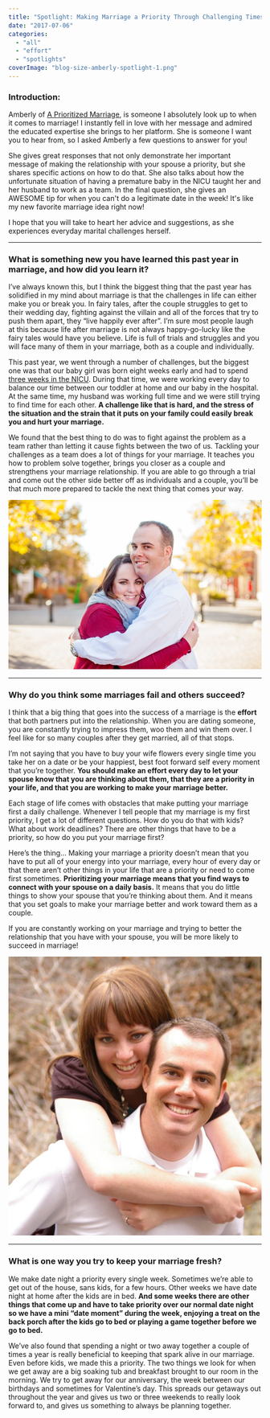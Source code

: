 ```yaml
---
title: "Spotlight: Making Marriage a Priority Through Challenging Times"
date: "2017-07-06"
categories: 
  - "all"
  - "effort"
  - "spotlights"
coverImage: "blog-size-amberly-spotlight-1.png"
---
```


### Introduction:

Amberly of [A Prioritized Marriage](http://www.aprioritizedmarriage.com/), is someone I absolutely look up to when it comes to marriage! I instantly fell in love with her message and admired the educated expertise she brings to her platform. She is someone I want you to hear from, so I asked Amberly a few questions to answer for you!

She gives great responses that not only demonstrate her important message of making the relationship with your spouse a priority, but she shares specific actions on how to do that. She also talks about how the unfortunate situation of having a premature baby in the NICU taught her and her husband to work as a team. In the final question, she gives an AWESOME tip for when you can't do a legitimate date in the week! It's like my new favorite marriage idea right now!

I hope that you will take to heart her advice and suggestions, as she experiences everyday marital challenges herself.

* * *

### What is something new you have learned this past year in marriage, and how did you learn it?

I’ve always known this, but I think the biggest thing that the past year has solidified in my mind about marriage is that the challenges in life can either make you or break you. In fairy tales, after the couple struggles to get to their wedding day, fighting against the villain and all of the forces that try to push them apart, they “live happily ever after”. I’m sure most people laugh at this because life after marriage is not always happy-go-lucky like the fairy tales would have you believe. Life is full of trials and struggles and you will face many of them in your marriage, both as a couple and individually.

This past year, we went through a number of challenges, but the biggest one was that our baby girl was born eight weeks early and had to spend [three weeks in the NICU](http://www.aprioritizedmarriage.com/blog/missing-the-nicu). During that time, we were working every day to balance our time between our toddler at home and our baby in the hospital. At the same time, my husband was working full time and we were still trying to find time for each other. **A challenge like that is hard, and the stress of the situation and the strain that it puts on your family could easily break you and hurt your marriage.** 

We found that the best thing to do was to fight against the problem as a team rather than letting it cause fights between the two of us. Tackling your challenges as a team does a lot of things for your marriage. It teaches you how to problem solve together, brings you closer as a couple and strengthens your marriage relationship. If you are able to go through a trial and come out the other side better off as individuals and a couple, you’ll be that much more prepared to tackle the next thing that comes your way.

![a prioritized marriage, prioritizing your marriage, marriage advice, marriage help, learning from wives, learning in your marriage, how to get through challenging times in marriage, challenges in marriage, lds marriage, newlyweds, newlywed advice](images/lambertsen-43-1.jpg)

* * *

### Why do you think some marriages fail and others succeed?

I think that a big thing that goes into the success of a marriage is the **effort** that both partners put into the relationship. When you are dating someone, you are constantly trying to impress them, woo them and win them over. I feel like for so many couples after they get married, all of that stops.

I’m not saying that you have to buy your wife flowers every single time you take her on a date or be your happiest, best foot forward self every moment that you’re together. **You should make an effort every day to let your spouse know that you are thinking about them, that they are a priority in your life, and that you are working to make your marriage better.**

Each stage of life comes with obstacles that make putting your marriage first a daily challenge. Whenever I tell people that my marriage is my first priority, I get a lot of different questions. How do you do that with kids? What about work deadlines? There are other things that have to be a priority, so how do you put your marriage first?

Here’s the thing… Making your marriage a priority doesn’t mean that you have to put all of your energy into your marriage, every hour of every day or that there aren’t other things in your life that are a priority or need to come first sometimes. **Prioritizing your marriage means that you find ways to connect with your spouse on a daily basis.** It means that you do little things to show your spouse that you’re thinking about them. And it means that you set goals to make your marriage better and work toward them as a couple.

If you are constantly working on your marriage and trying to better the relationship that you have with your spouse, you will be more likely to succeed in marriage! 

![a prioritized marriage, prioritizing your marriage, marriage advice, marriage help, learning from wives, learning in your marriage, how to get through challenging times in marriage, challenges in marriage, lds marriage, newlyweds, newlywed advice](images/EIMGP0142-2-929x1024.jpg)

* * *

### What is one way you try to keep your marriage fresh?

We make date night a priority every single week. Sometimes we’re able to get out of the house, sans kids, for a few hours. Other weeks we have date night at home after the kids are in bed. **And some weeks there are other things that come up and have to take priority over our normal date night so we have a mini “date moment” during the week, enjoying a treat on the back porch after the kids go to bed or playing a game together before we go to bed.**

We’ve also found that spending a night or two away together a couple of times a year is really beneficial to keeping that spark alive in our marriage. Even before kids, we made this a priority. The two things we look for when we get away are a big soaking tub and breakfast brought to our room in the morning. We try to get away for our anniversary, the week between our birthdays and sometimes for Valentine’s day. This spreads our getaways out throughout the year and gives us two or three weekends to really look forward to, and gives us something to always be planning together.
